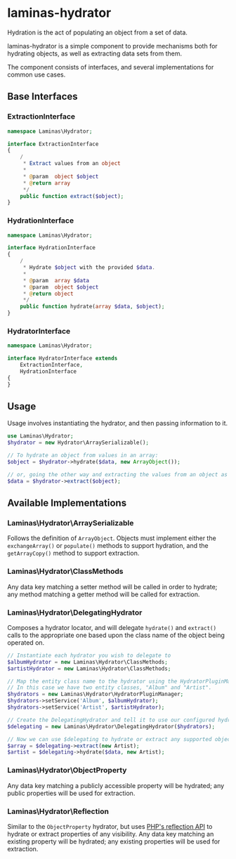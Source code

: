 # laminas-hydrator

Hydration is the act of populating an object from a set of data.

laminas-hydrator is a simple component to provide mechanisms both for hydrating
objects, as well as extracting data sets from them.

The component consists of interfaces, and several implementations for common use cases.

## Base Interfaces

### ExtractionInterface

```php
namespace Laminas\Hydrator;

interface ExtractionInterface
{
    /
     * Extract values from an object
     *
     * @param  object $object
     * @return array
     */
    public function extract($object);
}
```

### HydrationInterface

```php
namespace Laminas\Hydrator;

interface HydrationInterface
{
    /
     * Hydrate $object with the provided $data.
     *
     * @param  array $data
     * @param  object $object
     * @return object
     */
    public function hydrate(array $data, $object);
}
```

### HydratorInterface

```php
namespace Laminas\Hydrator;

interface HydratorInterface extends
    ExtractionInterface,
    HydrationInterface
{
}
```

## Usage

Usage involves instantiating the hydrator, and then passing information to it.

```php
use Laminas\Hydrator;
$hydrator = new Hydrator\ArraySerializable();

// To hydrate an object from values in an array:
$object = $hydrator->hydrate($data, new ArrayObject());

// or, going the other way and extracting the values from an object as an array:
$data = $hydrator->extract($object);
```

## Available Implementations

### Laminas\\Hydrator\\ArraySerializable

Follows the definition of `ArrayObject`. Objects must implement either the `exchangeArray()` or
`populate()` methods to support hydration, and the `getArrayCopy()` method to support extraction.

### Laminas\\Hydrator\\ClassMethods

Any data key matching a setter method will be called in order to hydrate; any method matching a
getter method will be called for extraction.

### Laminas\\Hydrator\\DelegatingHydrator

Composes a hydrator locator, and will delegate `hydrate()` and `extract()` calls
to the appropriate one based upon the class name of the object being operated
on.

```php
// Instantiate each hydrator you wish to delegate to
$albumHydrator = new Laminas\Hydrator\ClassMethods;
$artistHydrator = new Laminas\Hydrator\ClassMethods;

// Map the entity class name to the hydrator using the HydratorPluginManager.
// In this case we have two entity classes, "Album" and "Artist".
$hydrators = new Laminas\Hydrator\HydratorPluginManager;
$hydrators->setService('Album', $albumHydrator);
$hydrators->setService('Artist', $artistHydrator);

// Create the DelegatingHydrator and tell it to use our configured hydrator locator
$delegating = new Laminas\Hydrator\DelegatingHydrator($hydrators);

// Now we can use $delegating to hydrate or extract any supported object
$array = $delegating->extract(new Artist);
$artist = $delegating->hydrate($data, new Artist);
```

### Laminas\\Hydrator\\ObjectProperty

Any data key matching a publicly accessible property will be hydrated; any public properties
will be used for extraction.

### Laminas\\Hydrator\\Reflection

Similar to the `ObjectProperty` hydrator, but uses [PHP's reflection API](http://php.net/manual/en/intro.reflection.php)
to hydrate or extract properties of any visibility. Any data key matching an
existing property will be hydrated; any existing properties will be used for
extraction.
